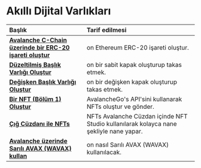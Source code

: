 # Akıllı Dijital Varlıkları

| Başlık | Tarif edilmesi |
| :--- | :--- |
| [**Avalanche C-Chain üzerinde bir ERC-20 işareti oluştur**](create-erc-20-token-on-avalanche-c-chain.md) | on Ethereum ERC-20 işareti oluştur. |
| [**Düzeltilmiş Başlık Varlığı Oluştur**](create-a-fix-cap-asset.md) | on bir sabit kapak oluşturup takas etmek. |
| [**Değişken Başlık Varlığı Oluştur**](creating-a-variable-cap-asset.md) | on bir değişken kapak oluşturup takas etmek. |
| [**Bir NFT \(Bölüm 1\) Oluştur**](creating-a-nft-part-1.md) | AvalancheGo's API'sini kullanarak NFTs oluştur ve gönder. |
| [**Çığ Cüzdanı ile NFTs**](wallet-nft-studio.md) | NFTs Avalanche Cüzdan içinde NFT Studio kullanılarak kolayca nane şekliyle nane yapar. |
| [**Avalanche üzerinde Sarılı AVAX \(WAVAX\) kullan**](how-to-use-wavax-on-avalanche.md) | on nasıl Sarılı AVAX \(WAVAX\) kullanılacak. |

